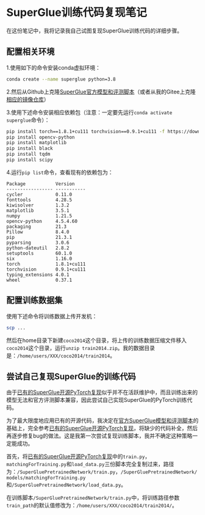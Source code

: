 # SuperGlue训练代码复现笔记

在这份笔记中，我将记录我自己试图复现SuperGlue训练代码的详细步骤。

## 配置相关环境
1.使用如下的命令安装conda虚拟环境：
``` bash
conda create --name superglue python=3.8
```

2.然后从Github上克隆[SuperGlue官方模型和评测脚本](https://github.com/magicleap/SuperGluePretrainedNetwork)（或者从我的Gitee上克隆[相应的镜像仓库](https://gitee.com/Jazihars/SuperGluePretrainedNetwork)）

3.使用下述命令安装相应依赖包（注意：一定要先运行`conda activate superglue`命令）：
``` bash
pip install torch==1.8.1+cu111 torchvision==0.9.1+cu111 -f https://download.pytorch.org/whl/torch_stable.html
pip install opencv-python
pip install matplotlib
pip install black
pip install tqdm
pip install scipy
```

4.运行`pip list`命令，查看现有的依赖包为：
```
Package           Version
----------------- -----------
cycler            0.11.0
fonttools         4.28.5
kiwisolver        1.3.2
matplotlib        3.5.1
numpy             1.21.5
opencv-python     4.5.4.60
packaging         21.3
Pillow            8.4.0
pip               21.3.1
pyparsing         3.0.6
python-dateutil   2.8.2
setuptools        60.1.0
six               1.16.0
torch             1.8.1+cu111
torchvision       0.9.1+cu111
typing_extensions 4.0.1
wheel             0.37.1
```

## 配置训练数据集
使用下述命令将训练数据上传开发机：
``` bash
scp ...
```
然后在home目录下新建`coco2014`这个目录，将上传的训练数据压缩文件移入`coco2014`这个目录，运行`unzip train2014.zip`。我的数据目录是：`/home/users/XXX/coco2014/train2014`。

## 尝试自己复现SuperGlue的训练代码
由于[已有的SuperGlue开源PyTorch复现](https://github.com/HeatherJiaZG/SuperGlue-pytorch)似乎并不在活跃维护中，而且训练出来的模型无法和官方评测脚本兼容，因此尝试自己实现SuperGlue的PyTorch训练代码。

为了最大限度地应用已有的开源代码，我决定在[官方SuperGlue模型和评测脚本](https://github.com/magicleap/SuperGluePretrainedNetwork)的基础上，完全参考[已有的SuperGlue开源PyTorch复现](https://github.com/HeatherJiaZG/SuperGlue-pytorch)，将缺少的代码补全，然后再逐步修复bug的做法。这是我第一次尝试复现训练脚本，我并不确定这种策略一定能成功。

首先，将[已有的SuperGlue开源PyTorch复现](https://github.com/HeatherJiaZG/SuperGlue-pytorch)中的`train.py`，`matchingForTraining.py`和`load_data.py`三份脚本完全复制过来，路径为：`/SuperGluePretrainedNetwork/train.py`，`/SuperGluePretrainedNetwork/models/matchingForTraining.py`和`/SuperGluePretrainedNetwork/load_data.py`。

在训练脚本`/SuperGluePretrainedNetwork/train.py`中，将训练路径参数`train_path`的默认值修改为：`/home/users/XXX/coco2014/train2014/`。


